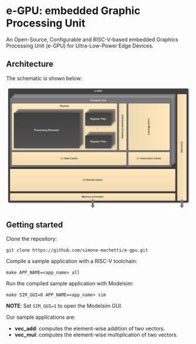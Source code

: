# e-GPU: embedded Graphic Processing Unit

An Open-Source, Configurable and RISC-V-based embedded Graphics Processing Unit (e-GPU) for Ultra-Low-Power Edge Devices.

## Architecture

The schematic is shown below:

<p align="center"><img src="doc/schematic.png" width="1000"></p>

## Getting started

Clone the repository:

```
git clone https://github.com/simone-machetti/e-gpu.git
```

Compile a sample application with a RISC-V toolchain:

```
make APP_NAME=<app_name> all
```

Run the compiled sample application with Modelsim:

```
make SIM_GUI=0 APP_NAME=<app_name> sim
```

**NOTE**: Set `SIM_GUI=1` to open the Modelsim GUI.

Our sample applications are:

- **vec_add**: computes the element-wise addition of two vectors.
- **vec_mul**: computes the element-wise multiplication of two vectors.
